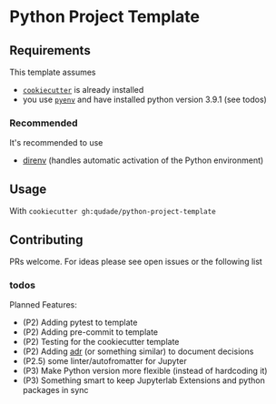 # Python Project Template


## Requirements

This template assumes

- [`cookiecutter`](https://cookiecutter.readthedocs.io/en/1.7.2/index.html) is already installed
- you use [`pyenv`](https://github.com/pyenv/pyenv) and have installed python version 3.9.1 (see todos)

### Recommended

It's recommended to use
- [direnv](https://direnv.net/) (handles automatic activation of the Python environment)

## Usage

With `cookiecutter gh:qudade/python-project-template`

## Contributing

PRs welcome. For ideas please see open issues or the following list

### todos

Planned Features:

- (P2) Adding pytest to template
- (P2) Adding pre-commit to template
- (P2) Testing for the cookiecutter template
- (P2) Adding [adr](https://github.com/npryce/adr-tools) (or something similar) to document decisions
- (P2.5) some linter/autofromatter for Jupyter
- (P3) Make Python version more flexible (instead of hardcoding it)
- (P3) Something smart to keep Jupyterlab Extensions and python packages in sync

